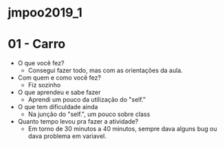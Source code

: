 # jmpoo2019_1
# 01 - Carro
- O que você fez?
  - Consegui fazer todo, mas com as orientações da aula.
- Com quem e como você fez?
  - Fiz sozinho
- O que aprendeu e sabe fazer
  - Aprendi um pouco da utilização do "self."
- O que tem dificuldade ainda
  - Na junção do "self.", um pouco sobre class
- Quanto tempo levou pra fazer a atividade?
  - Em torno de 30 minutos a 40 minutos, sempre dava alguns bug ou dava problema em variavel.
  
